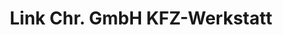---
title: "Link Chr. GmbH KFZ-Werkstatt"
url: /rennertshofen/link-chr-gmbh-kfz-werkstatt/
shop: Autowerkstatt
---